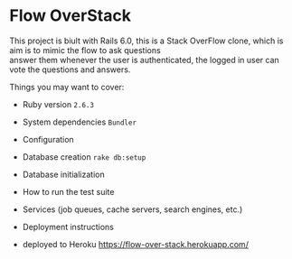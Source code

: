 # Flow OverStack

This project is biult with Rails 6.0, this is a Stack OverFlow clone, which is aim is to mimic the flow to ask questions  
answer them whenever the user is authenticated, the logged in user can vote the questions and answers.  

Things you may want to cover:

* Ruby version `2.6.3`

* System dependencies `Bundler`

* Configuration

* Database creation `rake db:setup`

* Database initialization 

* How to run the test suite

* Services (job queues, cache servers, search engines, etc.)

* Deployment instructions
- deployed to Heroku https://flow-over-stack.herokuapp.com/
